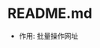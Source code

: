 <!--
 * @Version    : v1.00
 * @Author     : itchaox
 * @Date       : 2023-06-29 21:23
 * @LastAuthor : itchaox
 * @LastTime   : 2023-12-28 20:38
 * @desc       : 
-->
# README.md

* 作用: 批量操作网址